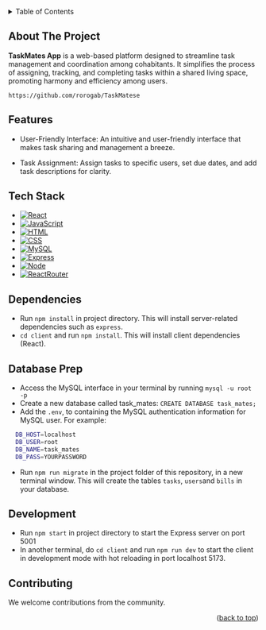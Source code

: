 <a name="readme-top"></a>

<!-- TABLE OF CONTENTS -->

<details>
  <summary>Table of Contents</summary>
  <ol>
    <li>
      <a href="#about-the-project">About The Project</a>
    </li>
    <li>
      <a href="#features">Features</a>
    </li>
    <li>
      <a href="#tech-stack">Tech Stack</a>
    </li>
    <li>
      <a href="#dependencies">Dependencies</a>
    </li>
    <li>
      <a href="#database-prep">Database Prep</a>
    </li>
    <li>
      <a href="#development">Development</a>
    </li>
    <li>
      <a href="#contributing">Contributing</a>
    </li>

  </ol>
</details>

## About The Project

<strong>TaskMates App</strong> is a web-based platform designed to streamline task management and coordination among cohabitants. It simplifies the process of assigning, tracking, and completing tasks within a shared living space, promoting harmony and efficiency among users.

`https://github.com/rorogab/TaskMatese`

## Features

- User-Friendly Interface: An intuitive and user-friendly interface that makes task sharing and management a breeze.

- Task Assignment: Assign tasks to specific users, set due dates, and add task descriptions for clarity.

<!-- - Real-Time Updates: Receive real-time notifications and updates when tasks are completed or modified. -->

<!-- - Task History: Maintain a history of completed tasks for reference and accountability. -->

<!-- - Responsive Design: Accessible on various devices, including smartphones, tablets, and desktops. -->

## Tech Stack

- [![React](https://img.shields.io/badge/React-20232A?style=for-the-badge&logo=react&logoColor=61DAFB)](https://reactjs.org/)
- [![JavaScript](https://img.shields.io/badge/JavaScript-323330?style=for-the-badge&logo=javascript&logoColor=F7DF1E)]()
- [![HTML](https://img.shields.io/badge/HTML5-E34F26?style=for-the-badge&logo=html5&logoColor=white)]()
- [![CSS](https://img.shields.io/badge/CSS3-1572B6?style=for-the-badge&logo=css3&logoColor=white)]()
- [![MySQL](https://img.shields.io/badge/MySQL-005C84?style=for-the-badge&logo=mysql&logoColor=white)](https://www.mysql.com/)
- [![Express](https://img.shields.io/badge/Express%20js-000000?style=for-the-badge&logo=express&logoColor=white)]()
- [![Node](https://img.shields.io/badge/Node%20js-339933?style=for-the-badge&logo=nodedotjs&logoColor=white)]()
- [![ReactRouter](https://img.shields.io/badge/React_Router-CA4245?style=for-the-badge&logo=react-router&logoColor=white)]()

## Dependencies

- Run `npm install` in project directory. This will install server-related dependencies such as `express`.
- `cd client` and run `npm install`. This will install client dependencies (React).
<!-- - Run `npm install react-router-dom` in the client dependecies.
- Run `npm install axios`. This will be installed in the client dependecies.
- Run `npm install jsonwebtoken bcrypt` in project directory. -->

## Database Prep

- Access the MySQL interface in your terminal by running `mysql -u root -p`
- Create a new database called task_mates: `CREATE DATABASE task_mates;`
- Add the `.env`, to containing the MySQL authentication information for MySQL user. For example:

```bash
  DB_HOST=localhost
  DB_USER=root
  DB_NAME=task_mates
  DB_PASS=YOURPASSWORD
```

- Run `npm run migrate` in the project folder of this repository, in a new terminal window. This will create the tables `tasks`, `users`and `bills` in your database.

## Development

- Run `npm start` in project directory to start the Express server on port 5001
- In another terminal, do `cd client` and run `npm run dev` to start the client in development mode with hot reloading in port localhost 5173.

## Contributing

We welcome contributions from the community.

<p align="right">(<a href="#readme-top">back to top</a>)</p>
